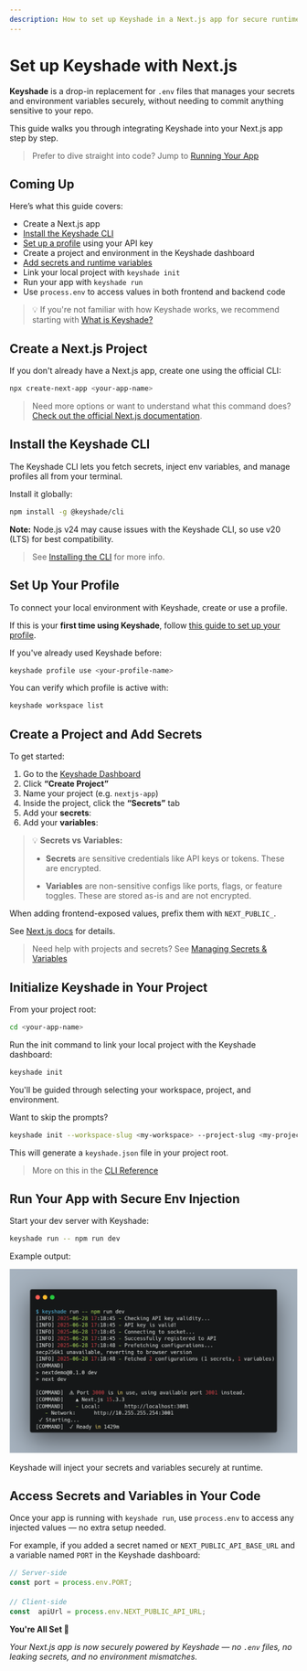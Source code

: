 ```yaml
---
description: How to set up Keyshade in a Next.js app for secure runtime secrets — no more .env files.
---
```


# Set up Keyshade with Next.js

**Keyshade** is a drop-in replacement for `.env` files that manages your secrets and environment variables securely, without needing to commit anything sensitive to your repo.

This guide walks you through integrating Keyshade into your Next.js app step by step.

> Prefer to dive straight into code? Jump to [Running Your App](#run-your-app-with-secure-env-injection)

## Coming Up

Here’s what this guide covers:

- Create a Next.js app  
- [Install the Keyshade CLI](/docs/getting-started/installing-the-cli.md)  
- [Set up a profile](/docs/getting-started/setting-up-your-profile.md)   using your API key  
- Create a project and environment in the Keyshade dashboard  
- [Add secrets and runtime variables](/docs/getting-started/adding-your-first-secret-and-variable.md)   
- Link your local project with `keyshade init`  
- Run your app with `keyshade run`  
- Use `process.env` to access values in both frontend and backend code

> 💡 If you're not familiar with how Keyshade works, we recommend starting with [What is Keyshade?](/docs/getting-started/introduction.md)

## Create a Next.js Project

If you don't already have a Next.js app, create one using the official CLI:

```bash
npx create-next-app <your-app-name>
```

> Need more options or want to understand what this command does? [Check out the official Next.js documentation](https://nextjs.org/docs/app/api-reference/cli/create-next-app).

## Install the Keyshade CLI

The Keyshade CLI lets you fetch secrets, inject env variables, and manage profiles all from your terminal.

Install it globally:

```bash
npm install -g @keyshade/cli
```

**Note:** Node.js v24 may cause issues with the Keyshade CLI, so use v20 (LTS) for best compatibility.

> See [Installing the CLI](/docs/getting-started/installing-the-cli.md) for more info.

## Set Up Your Profile

To connect your local environment with Keyshade, create or use a profile.

If this is your **first time using Keyshade**, follow [this guide to set up your profile](/docs/getting-started/setting-up-your-profile.md).

If you've already used Keyshade before:

```bash
keyshade profile use <your-profile-name>
```
You can verify which profile is active with:
```bash
keyshade workspace list
```

## Create a Project and Add Secrets

To get started:
1.  Go to the [Keyshade Dashboard](https://app.keyshade.xyz/)
2.  Click **“Create Project”**
3.  Name your project (e.g. `nextjs-app`)
4.  Inside the project, click the **“Secrets”** tab
5.  Add your **secrets**:  
6.  Add your **variables**:

> 💡 **Secrets vs Variables:**
>
>* **Secrets** are sensitive credentials like API keys or tokens. These are encrypted.
>
>* **Variables** are non-sensitive configs like ports, flags, or feature toggles. These are stored as-is and are not encrypted.
 
When adding frontend-exposed values, prefix them with `NEXT_PUBLIC_`.

See [Next.js docs](https://nextjs.org/docs/app/guides/environment-variables#bundling-environment-variables-for-the-browser) for details. 

> Need help with projects and secrets? See [Managing Secrets & Variables](/docs/getting-started/adding-your-first-secret-and-variable.md)

## Initialize Keyshade in Your Project

From your project root:

```bash
cd <your-app-name>
```
Run the init command to link your local project with the Keyshade dashboard:

```bash
keyshade init
```

You'll be guided through selecting your workspace, project, and environment.

Want to skip the prompts?

```bash
keyshade init --workspace-slug <my-workspace> --project-slug <my-project> --environment-slug <my-environment> --private-key <my-private-key>
```
This will generate a `keyshade.json` file in your project root.

> More on this in the [CLI Reference](/docs/getting-started/installing-the-cli.md)

## Run Your App with Secure Env Injection

Start your dev server with Keyshade:

```bash
keyshade run -- npm run dev
```
Example output:

![Next.js Run](../../../blob/keyshade-nextjs-run.png)

Keyshade will inject your secrets and variables securely at runtime.

## Access Secrets and Variables in Your Code

Once your app is running with `keyshade run`, use `process.env` to access any injected values — no extra setup needed.

For example, if you added a secret named or `NEXT_PUBLIC_API_BASE_URL` and a variable named `PORT` in the Keyshade dashboard:

```typescript
// Server-side
const port = process.env.PORT;
  
// Client-side
const  apiUrl = process.env.NEXT_PUBLIC_API_URL;
```

**You're All Set 🎊**

_Your Next.js app is now securely powered by Keyshade — no `.env` files, no leaking secrets, and no environment mismatches._

<!-- > Ready to deploy? Check out [Keyshade with Vercel](/docs/integrations/?/vercel.md) for a seamless production setup. -->